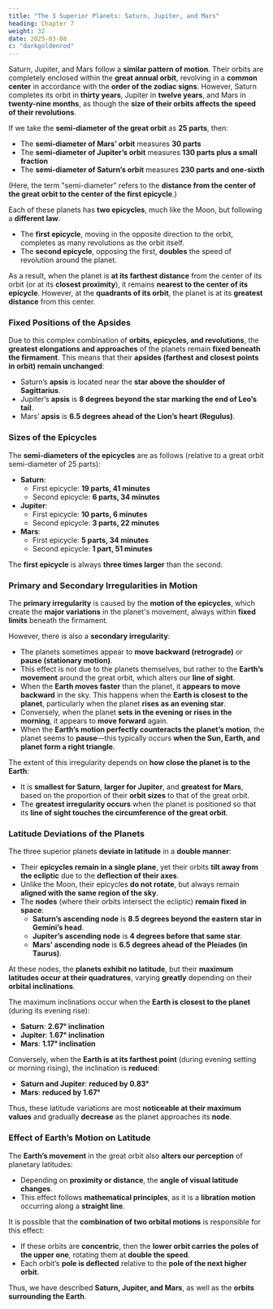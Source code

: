 ```yaml
---
title: "The 3 Superior Planets: Saturn, Jupiter, and Mars"
heading: Chapter 7
weight: 32
date: 2025-03-08
c: "darkgoldenrod"
---
```




Saturn, Jupiter, and Mars follow a **similar pattern of motion**. Their orbits are completely enclosed within the **great annual orbit**, revolving in a **common center** in accordance with the **order of the zodiac signs**. However, Saturn completes its orbit in **thirty years**, Jupiter in **twelve years**, and Mars in **twenty-nine months**, as though the **size of their orbits affects the speed of their revolutions**.  

If we take the **semi-diameter of the great orbit** as **25 parts**, then:  
- The **semi-diameter of Mars’ orbit** measures **30 parts**  
- The **semi-diameter of Jupiter’s orbit** measures **130 parts plus a small fraction**  
- The **semi-diameter of Saturn’s orbit** measures **230 parts and one-sixth**  

(Here, the term "semi-diameter" refers to the **distance from the center of the great orbit to the center of the first epicycle**.)

Each of these planets has **two epicycles**, much like the Moon, but following a **different law**.  
- The **first epicycle**, moving in the opposite direction to the orbit, completes as many revolutions as the orbit itself.  
- The **second epicycle**, opposing the first, **doubles** the speed of revolution around the planet.  

As a result, when the planet is **at its farthest distance** from the center of its orbit (or at its **closest proximity**), it remains **nearest to the center of its epicycle**. However, at the **quadrants of its orbit**, the planet is at its **greatest distance** from this center.  

### **Fixed Positions of the Apsides**  
Due to this complex combination of **orbits, epicycles, and revolutions**, the **greatest elongations and approaches** of the planets remain **fixed beneath the firmament**. This means that their **apsides (farthest and closest points in orbit) remain unchanged**:  
- Saturn’s **apsis** is located near the **star above the shoulder of Sagittarius**.  
- Jupiter’s **apsis** is **8 degrees beyond the star marking the end of Leo’s tail**.  
- Mars’ **apsis** is **6.5 degrees ahead of the Lion’s heart (Regulus)**.  

### **Sizes of the Epicycles**  
The **semi-diameters of the epicycles** are as follows (relative to a great orbit semi-diameter of 25 parts):  
- **Saturn**:  
  - First epicycle: **19 parts, 41 minutes**  
  - Second epicycle: **6 parts, 34 minutes**  
- **Jupiter**:  
  - First epicycle: **10 parts, 6 minutes**  
  - Second epicycle: **3 parts, 22 minutes**  
- **Mars**:  
  - First epicycle: **5 parts, 34 minutes**  
  - Second epicycle: **1 part, 51 minutes**  

The **first epicycle** is always **three times larger** than the second.  

### **Primary and Secondary Irregularities in Motion**  
The **primary irregularity** is caused by the **motion of the epicycles**, which create the **major variations** in the planet's movement, always within **fixed limits** beneath the firmament.  

However, there is also a **secondary irregularity**:  
- The planets sometimes appear to **move backward (retrograde)** or **pause (stationary motion)**.  
- This effect is not due to the planets themselves, but rather to the **Earth’s movement** around the great orbit, which alters our **line of sight**.  
- When the **Earth moves faster** than the planet, it **appears to move backward** in the sky. This happens when the **Earth is closest to the planet**, particularly when the planet **rises as an evening star**.  
- Conversely, when the planet **sets in the evening or rises in the morning**, it appears to **move forward** again.  
- When the **Earth’s motion perfectly counteracts the planet’s motion**, the planet seems to **pause**—this typically occurs **when the Sun, Earth, and planet form a right triangle**.  

The extent of this irregularity depends on **how close the planet is to the Earth**:  
- It is **smallest for Saturn**, **larger for Jupiter**, and **greatest for Mars**, based on the proportion of their **orbit sizes** to that of the great orbit.  
- The **greatest irregularity occurs** when the planet is positioned so that its **line of sight touches the circumference of the great orbit**.  

### **Latitude Deviations of the Planets**  
The three superior planets **deviate in latitude** in a **double manner**:  
- Their **epicycles remain in a single plane**, yet their orbits **tilt away from the ecliptic** due to the **deflection of their axes**.  
- Unlike the Moon, their epicycles **do not rotate**, but always remain **aligned with the same region of the sky**.  
- The **nodes** (where their orbits intersect the ecliptic) **remain fixed in space**:  
  - **Saturn’s ascending node** is **8.5 degrees beyond the eastern star in Gemini’s head**.  
  - **Jupiter’s ascending node** is **4 degrees before that same star**.  
  - **Mars’ ascending node** is **6.5 degrees ahead of the Pleiades (in Taurus)**.  

At these nodes, the **planets exhibit no latitude**, but their **maximum latitudes occur at their quadratures**, varying **greatly** depending on their **orbital inclinations**.  

The maximum inclinations occur when the **Earth is closest to the planet** (during its evening rise):  
- **Saturn**: **2.67° inclination**  
- **Jupiter**: **1.67° inclination**  
- **Mars**: **1.17° inclination**  

Conversely, when the **Earth is at its farthest point** (during evening setting or morning rising), the inclination is **reduced**:  
- **Saturn and Jupiter**: **reduced by 0.83°**  
- **Mars**: **reduced by 1.67°**  

Thus, these latitude variations are most **noticeable at their maximum values** and gradually **decrease** as the planet approaches its **node**.  

### **Effect of Earth’s Motion on Latitude**  
The **Earth’s movement** in the great orbit also **alters our perception** of planetary latitudes:  
- Depending on **proximity or distance**, the **angle of visual latitude changes**.  
- This effect follows **mathematical principles**, as it is a **libration motion** occurring along a **straight line**.  

It is possible that the **combination of two orbital motions** is responsible for this effect:  
- If these orbits are **concentric**, then the **lower orbit carries the poles of the upper one**, rotating them at **double the speed**.  
- Each orbit’s **pole is deflected** relative to the **pole of the next higher orbit**.  

Thus, we have described **Saturn, Jupiter, and Mars**, as well as the **orbits surrounding the Earth**.

